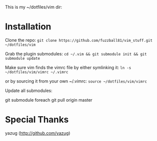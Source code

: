 This is my ~/dotfiles/vim dir:

Installation
============

Clone the repo:
`git clone https://github.com/fuzzball81/vim_stuff.git ~/dotfiles/vim`

Grab the plugin submodules:
`cd ~/.vim && git submodule init && git submodule update`

Make sure vim finds the vimrc file by either symlinking it:
`ln -s ~/dotfiles/vim/vimrc ~/.vimrc`

or by sourcing it from  your own ~/.vimrc:
`source ~/dotfiles/vim/vimrc`

Update all submodules:

git submodule foreach git pull origin master

Special Thanks
==============

yazug (http://github.com/yazug)
